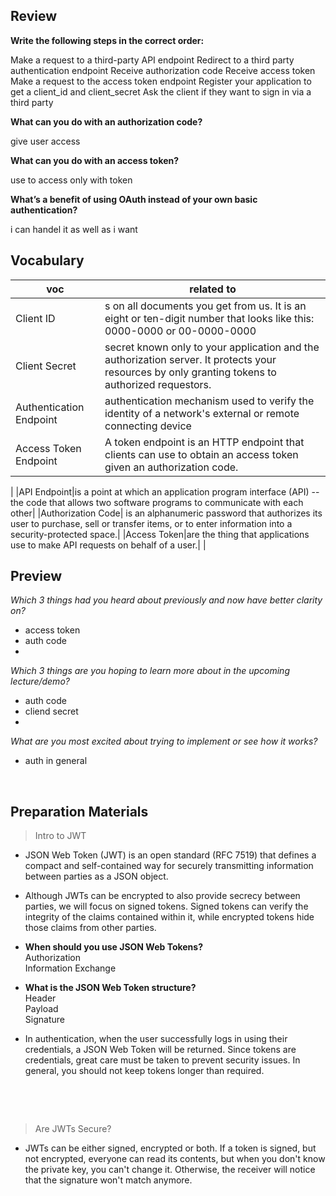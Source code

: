 ##  Review  

**Write the following steps in the correct order:**  

Make a request to a third-party API endpoint
Redirect to a third party authentication endpoint
Receive authorization code
Receive access token
Make a request to the access token endpoint
Register your application to get a client_id and client_secret
Ask the client if they want to sign in via a third party

**What can you do with an authorization code?**   

give user access

**What can you do with an access token?**   

use to access only with token

**What’s a benefit of using OAuth instead of your own basic authentication?**  

i can handel it as well as i want

##  Vocabulary   

| voc                               | related to |
|-------------------------------------|--------------|
|Client ID |s on all documents you get from us. It is an eight or ten-digit number that looks like this: 0000-0000 or 00-0000-0000|
|Client Secret|secret known only to your application and the authorization server. It protects your resources by only granting tokens to authorized requestors.|
|Authentication Endpoint|authentication mechanism used to verify the identity of a network's external or remote connecting device |
|Access Token Endpoint|A token endpoint is an HTTP endpoint that clients can use to obtain an access token given an authorization code.
 |
|API Endpoint|is a point at which an application program interface (API) -- the code that allows two software programs to communicate with each other|
|Authorization Code| is an alphanumeric password that authorizes its user to purchase, sell or transfer items, or to enter information into a security-protected space.|
|Access Token|are the thing that applications use to make API requests on behalf of a user.|
|



## Preview  


*Which 3 things had you heard about previously and now have better clarity on?*  
- access token
- auth code
- 

*Which 3 things are you hoping to learn more about in the upcoming lecture/demo?*  
- auth code
- cliend secret 
- 

*What are you most excited about trying to implement or see how it works?*  
- auth in general

&nbsp;

## Preparation Materials


> Intro to JWT   

- JSON Web Token (JWT) is an open standard (RFC 7519) that defines a compact and self-contained way for securely transmitting information between parties as a JSON object.   

- Although JWTs can be encrypted to also provide secrecy between parties, we will focus on signed tokens. Signed tokens can verify the integrity of the claims contained within it, while encrypted tokens hide those claims from other parties.   

- **When should you use JSON Web Tokens?**   
Authorization   
Information Exchange   

- **What is the JSON Web Token structure?**   
Header  
Payload  
Signature   


- In authentication, when the user successfully logs in using their credentials, a JSON Web Token will be returned. Since tokens are credentials, great care must be taken to prevent security issues. In general, you should not keep tokens longer than required.   





&nbsp;

&nbsp;

> Are JWTs Secure?  

- JWTs can be either signed, encrypted or both. If a token is signed, but not encrypted, everyone can read its contents, but when you don't know the private key, you can't change it. Otherwise, the receiver will notice that the signature won't match anymore.   

